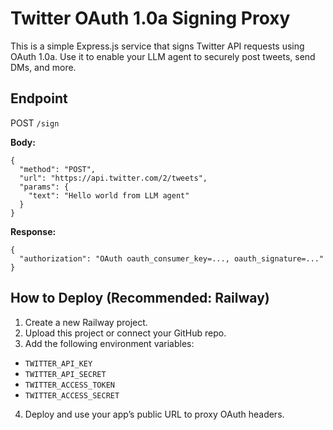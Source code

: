 
# Twitter OAuth 1.0a Signing Proxy

This is a simple Express.js service that signs Twitter API requests using OAuth 1.0a.
Use it to enable your LLM agent to securely post tweets, send DMs, and more.

## Endpoint

POST `/sign`

**Body:**
```
{
  "method": "POST",
  "url": "https://api.twitter.com/2/tweets",
  "params": {
    "text": "Hello world from LLM agent"
  }
}
```

**Response:**
```
{
  "authorization": "OAuth oauth_consumer_key=..., oauth_signature=..."
}
```

## How to Deploy (Recommended: Railway)

1. Create a new Railway project.
2. Upload this project or connect your GitHub repo.
3. Add the following environment variables:

- `TWITTER_API_KEY`
- `TWITTER_API_SECRET`
- `TWITTER_ACCESS_TOKEN`
- `TWITTER_ACCESS_SECRET`

4. Deploy and use your app’s public URL to proxy OAuth headers.

